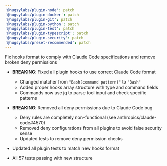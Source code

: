 ```yaml
---
'@hugsylabs/plugin-node': patch
'@hugsylabs/plugin-docker': patch
'@hugsylabs/plugin-git': patch
'@hugsylabs/plugin-python': patch
'@hugsylabs/plugin-test': patch
'@hugsylabs/plugin-typescript': patch
'@hugsylabs/plugin-security': patch
'@hugsylabs/preset-recommended': patch
---
```


Fix hooks format to comply with Claude Code specifications and remove broken deny permissions

- **BREAKING**: Fixed all plugin hooks to use correct Claude Code format
  - Changed matcher from `"Bash(command pattern)"` to `"Bash"`
  - Added proper hooks array structure with type and command fields
  - Commands now use jq to parse tool input and check specific patterns

- **BREAKING**: Removed all deny permissions due to Claude Code bug
  - Deny rules are completely non-functional (see anthropics/claude-code#4570)
  - Removed deny configurations from all plugins to avoid false security sense
  - Updated tests to remove deny permission checks

- Updated all plugin tests to match new hooks format
- All 57 tests passing with new structure

